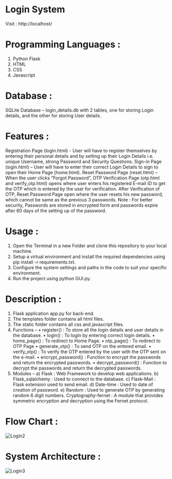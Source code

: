 # Login System

Visit : http://localhost/

# Programming Languages :
1.	Python Flask
2.	HTML
3.	CSS
4.	Javascript
# Database : 
SQLite Database – login_details.db with 2 tables, one for storing Login details, and the other for storing User  details.
# Features :
Registration Page (login.html) - User will have to register themselves by entering their personal details and by setting up their Login Details i.e. unique Username, strong Password and Security Questions.
Sign-in Page (sigin.html) – User will have to enter their correct Login Details to sign to open their Home Page (home.html).
Reset Password Page (reset.html) – When the user clicks “Forgot Password”, OTP Verification Page (otp.html and verify_otp.html) opens where user enters his registered E-mail ID to get the OTP which is entered by the user for verification. After Verification of OTP, Reset Password Page open where the user resets his new password, which cannot be same as the previous 3 passwords.
Note : For better security, Passwords are stored in encrypted form and passwords expire after 60 days of the setting up of the password.

# Usage :
1.	Open the Terminal in a new Folder and clone this repository to your local machine.
2.	Setup a virtual environment and install the required dependencies using pip install -r requirements.txt.
3.	Configure the system settings and paths in the code to suit your specific environment.
4.	Run the project using python GUI.py.

# Description :
1.	Flask application app.py for back-end.
2.	The templates folder contains all html files.
3.	The static folder contains all css and javascript files.
4.	Functions –
•	register() : To store all the login details and user details in the database.
•	login() : To login by entering correct login details.
•	home_page() : To redirect to Home Page.
•	otp_page() : To redirect to OTP Page
•	generate_otp() : To send OTP on the entered email.
•	verify_otp() : To verify the OTP entered by the user with the OTP sent on the e-mail.
•	encrypt_password() : Function to encrypt the passwords and return the encrypted passwords.
•	decrypt_password() : Function to decrypt the passwords and return the decrypted passwords.
5.	Modules –
a)	Flask : Web Framework to develop web applications.
b)	Flask_sqlalchemy : Used to connect to the database.
c)	Flask-Mail : Flask extension used to send email.
d)	Date-time : Used to date of creation of password.
e)	Random : Used to generate OTP by generating random 6 digit numbers.
Cryptography-fernet : A module that provides symmetric encryption and decryption using the Fernet protocol.

# Flow Chart :
![Login2](https://github.com/TechNxt05/Amritanshu_Tech/assets/99065174/e6c28024-0b87-480c-941d-ee7f9194e1f8)

# System Architecture :
![Login3](https://github.com/TechNxt05/Amritanshu_Tech/assets/99065174/87c2e59d-3c03-4e23-8db9-129ff31cb610)



